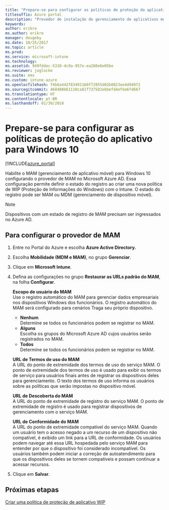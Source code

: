 ```yaml
---
title: "Prepare-se para configurar as políticas de proteção do aplicativo para Windows 10"
titlesuffix: Azure portal
description: "Provedor de instalação do gerenciamento de aplicativos móveis (MAM) no Azure AD"
keywords: 
author: erikre
ms.author: erikre
manager: dougeby
ms.date: 10/25/2017
ms.topic: article
ms.prod: 
ms.service: microsoft-intune
ms.technology: 
ms.assetid: 949fddec-5318-4c9a-957e-ea260e6e05be
ms.reviewer: joglocke
ms.suite: ems
ms.custom: intune-azure
ms.openlocfilehash: f4b6a442f83491160f72955d02b8023ee4d949f2
ms.sourcegitcommit: 468480b61110ca81f737582ebbefd4efda6fd667
ms.translationtype: HT
ms.contentlocale: pt-BR
ms.lasthandoff: 01/30/2018
---
```

# <a name="get-ready-to-configure-app-protection-policies-for-windows-10"></a>Prepare-se para configurar as políticas de proteção do aplicativo para Windows 10

[!INCLUDE[azure_portal](./includes/azure_portal.md)]

Habilite o MAM (gerenciamento de aplicativo móvel) para Windows 10 configurando o provedor de MAM no Microsoft Azure AD. Essa configuração permite definir o estado do registro ao criar uma nova política de WIP (Proteção de Informações do Windows) com o Intune. O estado do registro pode ser MAM ou MDM (gerenciamento de dispositivo móvel).

> [!NOTE]
> Dispositivos com um estado de registro de MAM precisam ser ingressados no Azure AD.

## <a name="to-configure-the-mam-provider"></a>Para configurar o provedor de MAM

1. Entre no Portal do Azure e escolha **Azure Active Directory.**

2. Escolha **Mobilidade (MDM e MAM)**, no grupo **Gerenciar**.

3. Clique em **Microsoft Intune**.

4. Defina as configurações no grupo **Restaurar as URLs padrão do MAM**, na folha **Configurar**.

    **Escopo de usuário do MAM**  
      Use o registro automático do MAM para gerenciar dados empresariais nos dispositivos Windows dos funcionários. O registro automático do MAM será configurado para cenários Traga seu próprio dispositivo.<ul><li>**Nenhum**<br>Determine se todos os funcionários podem se registrar no MAM.</li><li>**Alguns**<br>Escolha os grupos do Microsoft Azure AD cujos usuários serão registrados no MAM.</li><li>**Todos**<br>Determine se todos os funcionários podem se registrar no MAM.</li></ul>

    **URL de Termos de uso do MAM**  
     A URL do ponto de extremidade dos termos de uso do serviço MAM. O ponto de extremidade dos termos de uso é usado para exibir os termos de serviço para usuários finais antes de registrar os dispositivos deles para gerenciamento. O texto dos termos de uso informa os usuários sobre as políticas que serão impostas no dispositivo móvel.

    **URL de Descoberta do MAM**  
    A URL do ponto de extremidade de registro do serviço MAM. O ponto de extremidade de registro é usado para registrar dispositivos de gerenciamento com o serviço MAM.

    **URL de Conformidade do MAM**  
      A URL do ponto de extremidade compatível do serviço MAM. Quando um usuário tem o acesso negado a um recurso de um dispositivo não compatível, é exibido um link para a URL de conformidade. Os usuários podem navegar até essa URL hospedada pelo serviço MAM para entender por que o dispositivo foi considerado incompatível. Os usuários também podem iniciar a correção de autoatendimento para que os dispositivos deles se tornem compatíveis e possam continuar a acessar recursos.

5.  Clique em **Salvar**.

## <a name="next-steps"></a>Próximas etapas

[Criar uma política de proteção de aplicativo WIP](windows-information-protection-policy-create.md)

